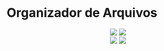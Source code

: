 # Organizador de Arquivos
<p align='center'>
  <img src='https://flat.badgen.net/badge/feito%20com/python3/green'>
  <img src='https://flat.badgen.net/github/last-commit/jjoaovitor7/organizador-de-arquivos'>
  <br />
  <img src='https://badgen.net/github/stars/jjoaovitor7/organizador-de-arquivos'>
  <img src='https://badgen.net/github/forks/jjoaovitor7/organizador-de-arquivos'>
</p>
